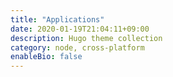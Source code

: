 ```yaml
---
title: "Applications"
date: 2020-01-19T21:04:11+09:00
description: Hugo theme collection
category: node, cross-platform
enableBio: false
---
```

